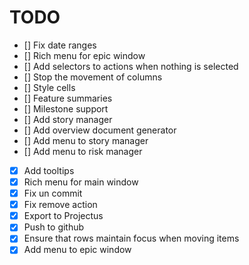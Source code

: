 # TODO

- [] Fix date ranges
- [] Rich menu for epic window
- [] Add selectors to actions when nothing is selected
- [] Stop the movement of columns
- [] Style cells
- [] Feature summaries
- [] Milestone support
- [] Add story manager
- [] Add overview document generator
- [] Add menu to story manager
- [] Add menu to risk manager
- [x] Add tooltips
- [x] Rich menu for main window
- [x] Fix un commit
- [x] Fix remove action
- [x] Export to Projectus
- [x] Push to github 
- [x] Ensure that rows maintain focus when moving items
- [x] Add menu to epic window
